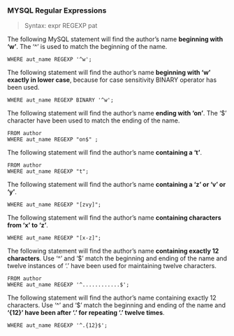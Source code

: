### MYSQL Regular Expressions

> Syntax: expr REGEXP pat


The following MySQL statement will find the author’s name __beginning with ‘w’__. The ‘^’ is used to match the beginning of the name.


```SELECT * FROM author 
WHERE aut_name REGEXP '^w';
```


The following statement will find the author’s name __beginning with ‘w’ exactly in lower case__, because for case sensitivity BINARY operator has been used. 

```SELECT * FROM author 
WHERE aut_name REGEXP BINARY '^w'; 
```

The following statement will find the author’s name __ending with ‘on’__. The ‘$’ character have been used to match the ending of the name.

```SELECT * 
FROM author 
WHERE aut_name REGEXP "on$" ;
```

The following statement will find the author’s name __containing a ‘t’__.

```SELECT * 
FROM author 
WHERE aut_name REGEXP "t"; 
```

The following statement will find the author’s name __containing a ‘z’ or ‘v’ or ‘y’__.

```SELECT * FROM author 
WHERE aut_name REGEXP "[zvy]";
```


The following statement will find the author’s name __containing characters from ‘x’ to ‘z’__.

```SELECT * FROM author 
WHERE aut_name REGEXP "[x-z]";
```


The following statement will find the author’s name __containing exactly 12 characters__. Use ‘^’ and ‘$’ match the beginning and ending of the name and twelve instances of ‘.’ have been used for maintaining twelve characters.

```SELECT * 
FROM author 
WHERE aut_name REGEXP '^............$'; 
```


The following statement will find the author’s name containing exactly 12 characters. Use ‘^’ and ‘$’ match the beginning and ending of the name and __‘{12}’ have been after ‘.’ for repeating ‘.’ twelve times__.

```SELECT * FROM author
WHERE aut_name REGEXP '^.{12}$';
```
